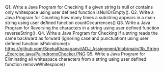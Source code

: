 
Q1. Write a Java Program for Checking if a given string is null or contains only whitespace using user
defined function isNullOrEmpty().
Q2. Write a Java Program for Counting how many times a substring appears in a main string
using user defined function countOccurrences()
Q3. Write a Java Program for Reversing the characters in a string using user defined function
reverseString().
Q4. Write a Java Program for Checking if a string reads the same backward as forward (ignoring case
and punctuation) using user defined function isPalindrome():
https://github.com/SnehaKhanaganvi/ADJ_Assignment/blob/main/3b_String_Exercise.java/PalindromeChecker.PNG
Q5. Write a Java Program for Eliminating all whitespace characters from a string using user defined
function removeWhitespace()
